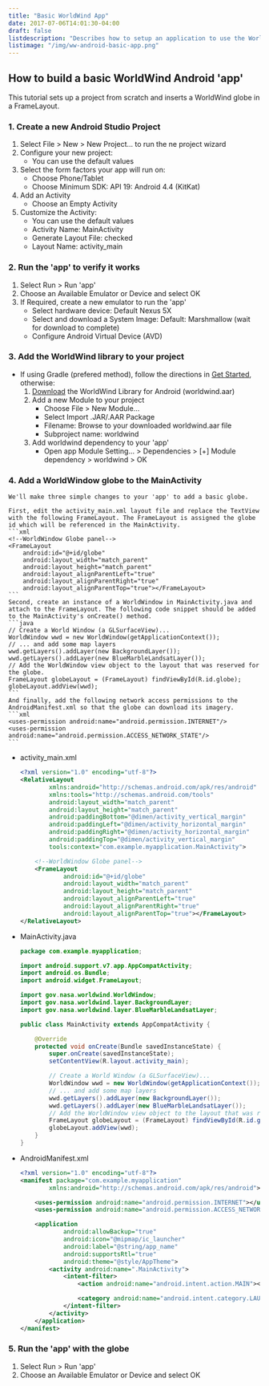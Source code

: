 ```yaml
---
title: "Basic WorldWind App"
date: 2017-07-06T14:01:30-04:00
draft: false
listdescription: "Describes how to setup an application to use the WorldWind Android library."
listimage: "/img/ww-android-basic-app.png"
---
```


## How to build a basic WorldWind Android 'app'

This tutorial sets up a project from scratch and inserts a WorldWind globe in a FrameLayout.

### 1. Create a new Android Studio Project
  1. Select File > New > New Project... to run the ne project wizard
  2. Configure your new project:
     - You can use the default values
  3. Select the form factors your app will run on:
     - Choose Phone/Tablet
     - Choose Minimum SDK: API 19: Android 4.4 (KitKat)
  4. Add an Activity
     - Choose an Empty Activity
  5. Customize the Activity:
     - You can use the default values
     - Activity Name: MainActivity
     - Generate Layout File: checked
     - Layout Name: activity_main

### 2. Run the 'app' to verify it works
  1. Select Run > Run 'app'
  2. Choose an Available Emulator or Device and select OK
  3. If Required, create a new emulator to run the 'app'
     - Select hardware device: Default Nexus 5X
     - Select and download a System Image: Default: Marshmallow (wait for download to complete)
     - Configure Android Virtual Device (AVD)

### 3. Add the WorldWind library to your project
  - If using Gradle (prefered method), follow the directions in [Get Started](/android), otherwise:
     1. [Download](https://bintray.com/nasaworldwind/maven/WorldWindAndroid) the WorldWind Library for Android (worldwind.aar)
     2. Add a new Module to your project
         - Choose File > New Module...
         - Select Import .JAR/.AAR Package
         - Filename: Browse to your downloaded worldwind.aar file
         - Subproject name: worldwind
     3. Add worldwind dependency to your 'app'
         - Open app Module Setting... > Dependencies > [+] Module dependency > worldwind > OK

### 4. Add a WorldWindow globe to the MainActivity
    We'll make three simple changes to your 'app' to add a basic globe.

    First, edit the activity_main.xml layout file and replace the TextView with the following FrameLayout. The FrameLayout is assigned the globe id which will be referenced in the MainActivity.
    ```xml
    <!--WorldWindow Globe panel-->
    <FrameLayout
        android:id="@+id/globe"
        android:layout_width="match_parent"
        android:layout_height="match_parent"
        android:layout_alignParentLeft="true"
        android:layout_alignParentRight="true"
        android:layout_alignParentTop="true"></FrameLayout>
    ```
    Second, create an instance of a WorldWindow in MainActivity.java and attach to the FrameLayout. The following code snippet should be added to the MainActivity's onCreate() method.
    ```java
    // Create a World Window (a GLSurfaceView)...
    WorldWindow wwd = new WorldWindow(getApplicationContext());
    // ... and add some map layers
    wwd.getLayers().addLayer(new BackgroundLayer());
    wwd.getLayers().addLayer(new BlueMarbleLandsatLayer());
    // Add the WorldWindow view object to the layout that was reserved for the globe.
    FrameLayout globeLayout = (FrameLayout) findViewById(R.id.globe);
    globeLayout.addView(wwd);
    ```
    And finally, add the following network access permissions to the AndroidManifest.xml so that the globe can download its imagery.
    ```xml
    <uses-permission android:name="android.permission.INTERNET"/>
    <uses-permission android:name="android.permission.ACCESS_NETWORK_STATE"/>
    ```
  - activity_main.xml
    
    ```xml
    <?xml version="1.0" encoding="utf-8"?>
    <RelativeLayout
            xmlns:android="http://schemas.android.com/apk/res/android"
            xmlns:tools="http://schemas.android.com/tools"
            android:layout_width="match_parent"
            android:layout_height="match_parent"
            android:paddingBottom="@dimen/activity_vertical_margin"
            android:paddingLeft="@dimen/activity_horizontal_margin"
            android:paddingRight="@dimen/activity_horizontal_margin"
            android:paddingTop="@dimen/activity_vertical_margin"
            tools:context="com.example.myapplication.MainActivity">

        <!--WorldWindow Globe panel-->
        <FrameLayout
                android:id="@+id/globe"
                android:layout_width="match_parent"
                android:layout_height="match_parent"
                android:layout_alignParentLeft="true"
                android:layout_alignParentRight="true"
                android:layout_alignParentTop="true"></FrameLayout>
    </RelativeLayout>
    ```
  - MainActivity.java
    
    ```java
    package com.example.myapplication;

    import android.support.v7.app.AppCompatActivity;
    import android.os.Bundle;
    import android.widget.FrameLayout;

    import gov.nasa.worldwind.WorldWindow;
    import gov.nasa.worldwind.layer.BackgroundLayer;
    import gov.nasa.worldwind.layer.BlueMarbleLandsatLayer;

    public class MainActivity extends AppCompatActivity {

        @Override
        protected void onCreate(Bundle savedInstanceState) {
            super.onCreate(savedInstanceState);
            setContentView(R.layout.activity_main);

            // Create a World Window (a GLSurfaceView)...
            WorldWindow wwd = new WorldWindow(getApplicationContext());
            // ... and add some map layers
            wwd.getLayers().addLayer(new BackgroundLayer());
            wwd.getLayers().addLayer(new BlueMarbleLandsatLayer());
            // Add the WorldWindow view object to the layout that was reserved for the globe.
            FrameLayout globeLayout = (FrameLayout) findViewById(R.id.globe);
            globeLayout.addView(wwd);
        }
    }
    ```
  - AndroidManifest.xml
  
    ```xml
    <?xml version="1.0" encoding="utf-8"?>
    <manifest package="com.example.myapplication"
            xmlns:android="http://schemas.android.com/apk/res/android">

        <uses-permission android:name="android.permission.INTERNET"></uses>
        <uses-permission android:name="android.permission.ACCESS_NETWORK_STATE"></uses>

        <application
                android:allowBackup="true"
                android:icon="@mipmap/ic_launcher"
                android:label="@string/app_name"
                android:supportsRtl="true"
                android:theme="@style/AppTheme">
            <activity android:name=".MainActivity">
                <intent-filter>
                    <action android:name="android.intent.action.MAIN"></action>

                    <category android:name="android.intent.category.LAUNCHER"></category>
                </intent-filter>
            </activity>
        </application>
    </manifest>
    ```

### 5. Run the 'app' with the globe
  1. Select Run > Run 'app'
  2. Choose an Available Emulator or Device and select OK